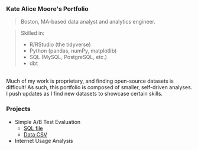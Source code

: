 ### Kate Alice Moore's Portfolio
> Boston, MA-based data analyst and analytics engineer. 

> Skilled in:
> + R/RStudio (the tidyverse)
> + Python (pandas, numPy, matplotlib)
> + SQL (MySQL, PostgreSQL, etc.)
> + dbt

<br> Much of my work is proprietary, and finding open-source datasets is difficult! As such, this portfolio is composed of smaller, self-driven analyses. I push updates as I find new datasets to showcase certain skills. 

### Projects
+ Simple A/B Test Evaluation
  - [SQL file](url)
  - [Data CSV](url)
+ Internet Usage Analysis



